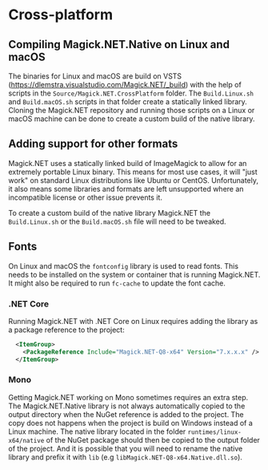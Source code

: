 # Cross-platform

## Compiling Magick.NET.Native on Linux and macOS

The binaries for Linux and macOS are build on VSTS (https://dlemstra.visualstudio.com/Magick.NET/_build) with the help of scripts in the `Source/Magick.NET.CrossPlatform`
folder. The `Build.Linux.sh` and `Build.macOS.sh` scripts in that folder create a statically linked library. Cloning the Magick.NET repository and running those scripts
on a Linux or macOS machine can be done to create a custom build of the native library.

## Adding support for other formats

Magick.NET uses a statically linked build of ImageMagick to allow for an extremely portable Linux binary. This means for most use cases, it will "just work" on
standard Linux distributions like Ubuntu or CentOS. Unfortunately, it also means some libraries and formats are left unsupported where an incompatible license
or other issue prevents it.

To create a custom build of the native library Magick.NET the `Build.Linux.sh` or the `Build.macOS.sh` file will need to be tweaked.

## Fonts

On Linux and macOS the `fontconfig` library is used to read fonts. This needs to be installed on the system or container that is running Magick.NET. It might also be
required to run `fc-cache` to update the font cache.

### .NET Core

Running Magick.NET with .NET Core on Linux requires adding the library as a package reference to the project:

```xml
  <ItemGroup>
    <PackageReference Include="Magick.NET-Q8-x64" Version="7.x.x.x" />
  </ItemGroup>
```

### Mono

Getting Magick.NET working on Mono sometimes requires an extra step. The Magick.NET.Native library is not always automatically copied to the output
directory when the NuGet reference is added to the project. The copy does not happens when the project is build on Windows instead of a Linux machine.
The native library located in the folder `runtimes/linux-x64/native` of the NuGet package should then be copied to the output folder of the project.
And it is possible that you will need to rename the native library and prefix it with `lib` (e.g `libMagick.NET-Q8-x64.Native.dll.so`).
